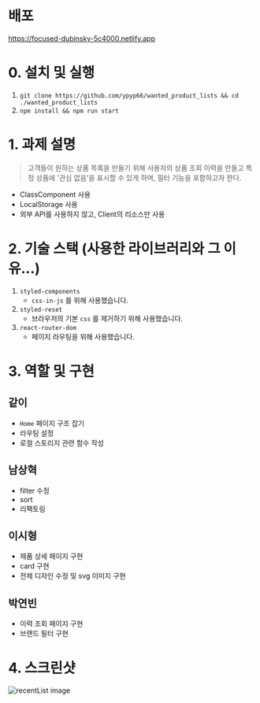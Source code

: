 # 배포

https://focused-dubinsky-5c4000.netlify.app

# 0. 설치 및 실행

1. `git clone https://github.com/ypyp66/wanted_product_lists && cd ./wanted_product_lists`
2. `npm install && npm run start`

# 1. 과제 설명

> 고객들이 원하는 상품 목록을 만들기 위해 사용자의 상품 조회 이력을 만들고 특정 상품에 '관심 없음'을 표시할 수 있게 하며, 필터 기능을 포함하고자 한다.
- ClassComponent 사용
- LocalStorage 사용
- 외부 API를 사용하지 않고, Client의 리소스만 사용

# 2. 기술 스택 (사용한 라이브러리와 그 이유...)

1. `styled-components`
   - `css-in-js` 를 위해 사용했습니다.
2. `styled-reset`
   - 브라우저의 기본 `css` 를 제거하기 위해 사용했습니다.
3. `react-router-dom`
   - 페이지 라우팅을 위해 사용했습니다.

# 3. 역할 및 구현

## 같이

- `Home` 페이지 구조 잡기
- 라우팅 설정
- 로컬 스토리지 관련 함수 작성

## 남상혁

- filter 수정
- sort
- 리팩토링

## 이시형

- 제품 상세 페이지 구현
- card 구현
- 전체 디자인 수정 및 svg 이미지 구현

## 박연빈
- 이력 조회 페이지 구현
- 브랜드 필터 구현

# 4. 스크린샷
![recentList image](https://user-images.githubusercontent.com/65903404/127741596-ea230c8d-b10b-4bac-a96b-eefa520feda7.png)
